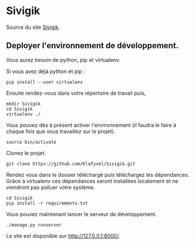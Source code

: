 # Sivigik

Source du site [Sivigik](http://sivigik.com).

## Deployer l'environnement de développement.

Vous aurez besoin de python, pip et virtualenv.

Si vous avez déjà python et pip :

    pip install --user virtualenv

Ensuite rendez-vous dans votre répertoire de travail puis,

    mkdir Sivigik
    cd Sivigik
    virtualenv ./

Vous pouvez dès à présent activer l'environnement (il faudra le faire à chaque
fois que vous travaillez sur le projet).

    source bin/activate

Clonez le projet.

    git clone https://github.com/Klafyvel/Sivigik.git

Rendez vous dans le dossier téléchargé puis téléchargez les dépendances. Grâce
à virtualenv ces dépendances seront installées localement et ne viendront pas
polluer votre système.

    cd Sivigik
    pip install -r requirements.txt

Vous pouvez maintenant lancer le serveur de développement.

    ./manage.py runserver

Le site est disponible sur http://127.0.0.1:8000/.
